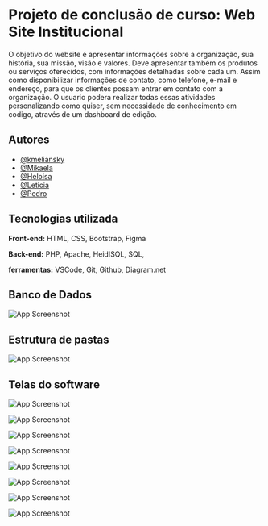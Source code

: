 
# Projeto de conclusão de curso: Web Site Institucional

O objetivo do website é apresentar informações sobre a organização, sua história,
sua missão, visão e valores. Deve apresentar também os produtos ou serviços
oferecidos, com informações detalhadas sobre cada um. Assim como disponibilizar
informações de contato, como telefone, e-mail e endereço, para que os clientes
possam entrar em contato com a organização. O usuario podera realizar todas essas atividades personalizando como quiser, sem necessidade de conhecimento em codigo, através de um dashboard de edição.




## Autores

- [@kmeliansky](https://www.github.com/octokatherine)
- [@Mikaela](https://www.github.com/octokatherine)
- [@Heloisa](https://www.github.com/octokatherine)
- [@Leticia](https://www.github.com/octokatherine)
- [@Pedro](https://www.github.com/octokatherine)




## Tecnologias utilizada

**Front-end:**
HTML, CSS, Bootstrap, Figma 

**Back-end:**
PHP, Apache, HeidISQL, SQL,

**ferramentas:**
VSCode, Git, Github, Diagram.net


##  Banco de Dados

![App Screenshot](https://via.placeholder.com/468x300?text=App+Screenshot+Here) 
## Estrutura de pastas

![App Screenshot](https://i.ibb.co/zPZQ1M9/estrutur-de-pastas.png)

## Telas do software

![App Screenshot](https://i.ibb.co/tb0ZfTr/tmp-7e4b5d91-8fee-4c2c-bcf3-3d17aaa75bd6.png)

![App Screenshot](https://i.ibb.co/tYFMHqt/tmp-bef8385a-fc1c-4400-ad31-5fac38541ed5.png)

![App Screenshot](https://i.ibb.co/SDg2wBm/tmp-01e527f7-63f3-4c3c-926b-8feb26ac15d3.png)

![App Screenshot](https://i.ibb.co/ssyK9fk/tmp-26974d81-853e-4702-93bd-79d8137d9168.png)

![App Screenshot](https://i.ibb.co/XJRY0s9/tmp-7213f260-d90a-4efc-8e54-2b5df1ff875c.png)

![App Screenshot](https://i.ibb.co/vQ3fRz4/tmp-0a2752e1-f868-4824-989c-e38460ade1b7.png)

![App Screenshot](https://i.ibb.co/K5SML1R/tmp-d113a0d8-bd52-4ee4-ae6f-e9d233f30183.png)

![App Screenshot](https://i.ibb.co/sRwRTp9/tmp-a8349a14-c7a1-4152-86b1-657d5938b544.png)
